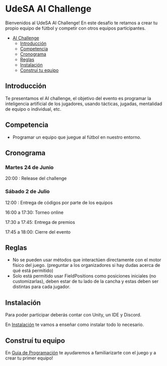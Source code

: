 # UdeSA AI Challenge
 
Bienvenidos al UdeSA AI Challenge! En este desafío te retamos a crear tu propio equipo de fútbol y competir con otros equipos participantes.
 
- [AI Challenge](#ai-challenge)
  - [Introducción](#introducción)
  - [Competencia](#competencia)
  - [Cronograma](#cronograma)
  - [Reglas](#reglas)
  - [Instalación](INSTALACION.md)
  - [Construí tu equipo](GUIA.md)

## Introducción
Te presentamos el AI challenge, el objetivo del evento es programar la inteligencia artificial de los jugadores, usando tácticas, jugadas, mentalidad de equipo o individual, etc.

## Competencia
- Programar un equipo que juegue al fútbol en nuestro entorno.

## Cronograma 

### Martes 24 de Junio

20:00 : Release del challenge

### Sábado 2 de Julio

12:00 : Entrega de códigos por parte de los equipos

16:00 a 17:30: Torneo online

17:30 a 17:45: Entrega de premios 

17:45 a 18:00: Cierre del evento

## Reglas

- No se pueden usar métodos que interactúen directamente con el motor físico del juego. (preguntar a los organizadores si hay dudas acerca de qué está permitido)
- Solo está permitido usar FieldPositions como posiciones iniciales (no customizarlas), deben estar de tu lado de la cancha y estas deben ser distintas para cada jugador.

## Instalación
Para poder participar deberás contar con Unity, un IDE y Discord.

En [Instalación](INSTALACION.md) te vamos a enseñar como instalar todo lo necesario.

## Construí tu equipo
En [Guia de Programación](GUIA.md) te ayudaremos a familiarizarte con el juego y a crear tu primer equipo!
